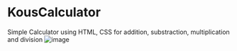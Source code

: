 # KousCalculator
Simple Calculator using HTML, CSS for addition, substraction, multiplication and division
![image](https://user-images.githubusercontent.com/65316907/175992954-00368ca4-e521-476e-971b-a8ad605b49af.png)
